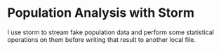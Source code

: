 # Population Analysis with Storm
I use storm to stream fake population data and perform some statistical operations on them before writing that result to another local file. 
